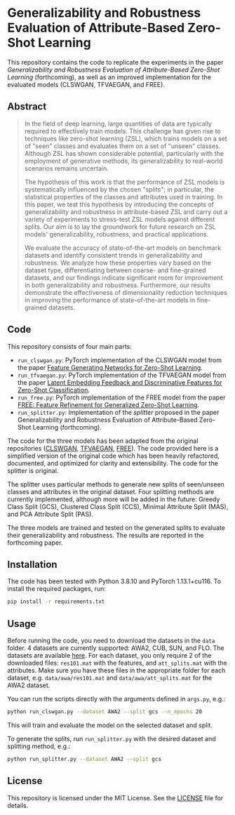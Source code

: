 # Generalizability and Robustness Evaluation of Attribute-Based Zero-Shot Learning

This repository contains the code to replicate the experiments in the paper *Generalizability and Robustness Evaluation of Attribute-Based Zero-Shot Learning* (forthcoming), as well as an improved implementation for the evaluated models (CLSWGAN, TFVAEGAN, and FREE).

## Abstract

> In the field of deep learning, large quantities of data are typically required to effectively train models. This challenge has given rise to techniques like zero-shot learning (ZSL), which trains models on a set of "seen" classes and evaluates them on a set of "unseen" classes. Although ZSL has shown considerable potential, particularly with the employment of generative methods, its generalizability to real-world scenarios remains uncertain.
> 
> The hypothesis of this work is that the performance of ZSL models is systematically influenced by the chosen "splits"; in particular, the statistical properties of the classes and attributes used in training. In this paper, we test this hypothesis by introducing the concepts of generalizability and robustness in attribute-based ZSL and carry out a variety of experiments to stress-test ZSL models against different splits. Our aim is to lay the groundwork for future research on ZSL models' generalizability, robustness, and practical applications.
> 
> We evaluate the accuracy of state-of-the-art models on benchmark datasets and identify consistent trends in generalizability and robustness. We analyze how these properties vary based on the dataset type, differentiating between coarse- and fine-grained datasets, and our findings indicate significant room for improvement in both generalizability and robustness. Furthermore, our results demonstrate the effectiveness of dimensionality reduction techniques in improving the performance of state-of-the-art models in fine-grained datasets.

## Code

This repository consists of four main parts:

- `run_clswgan.py`: PyTorch implementation of the CLSWGAN model from the paper [Feature Generating Networks for Zero-Shot Learning](https://arxiv.org/abs/1712.00981).
- `run_tfvaegan.py`: PyTorch implementation of the TFVAEGAN model from the paper [Latent Embedding Feedback and Discriminative Features for Zero-Shot Classification](https://www.ecva.net/papers/eccv_2020/papers_ECCV/papers/123670477.pdf).
- `run_free.py`: PyTorch implementation of the FREE model from the paper [FREE: Feature Refinement for Generalized Zero-Shot Learning](https://arxiv.org/abs/2107.13807).
- `run_splitter.py`: Implementation of the *splitter* proposed in the paper Generalizability and Robustness Evaluation of Attribute-Based Zero-Shot Learning (forthcoming).

The code for the three models has been adapted from the original repositories ([CLSWGAN](https://www.mpi-inf.mpg.de/departments/computer-vision-and-machine-learning/research/zero-shot-learning/feature-generating-networks-for-zero-shot-learning/), [TFVAEGAN](https://github.com/akshitac8/tfvaegan), [FREE](https://github.com/shiming-chen/FREE)). The code provided here is a simplified version of the original code which has been heavily refactored, documented, and optimized for clarity and extensibility. The code for the splitter is original.

The splitter uses particular methods to generate new splits of seen/unseen classes and attributes in the original dataset. Four splitting methods are currently implemented, although more will be added in the future: Greedy Class Split (GCS), Clustered Class Split (CCS), Minimal Attribute Split (MAS), and PCA Attribute Split (PAS).

The three models are trained and tested on the generated splits to evaluate their generalizability and robustness. The results are reported in the forthcoming paper.

## Installation

The code has been tested with Python 3.8.10 and PyTorch 1.13.1+cu116. To install the required packages, run:

```bash
pip install -r requirements.txt
```

## Usage

Before running the code, you need to download the datasets in the `data` folder. 4 datasets are currently supported: AWA2, CUB, SUN, and FLO. The datasets are available [here](https://drive.google.com/drive/folders/16Xk1eFSWjQTtuQivTogMmvL3P6F_084u). For each dataset, you only require 2 of the downloaded files: `res101.mat` with the features, and `att_splits.mat` with the attributes. Make sure you have these files in the appropriate folder for each dataset, e.g. `data/awa/res101.mat` and `data/awa/att_splits.mat` for the AWA2 dataset.

You can run the scripts directly with the arguments defined in `args.py`, e.g.:

```bash
python run_clswgan.py --dataset AWA2 --split gcs --n_epochs 20
```

This will train and evaluate the model on the selected dataset and split.

To generate the splits, run `run_splitter.py` with the desired dataset and splitting method, e.g.:

```bash
python run_splitter.py --dataset AWA2 --split gcs
```

## License

This repository is licensed under the MIT License. See the [LICENSE](LICENSE) file for details.

